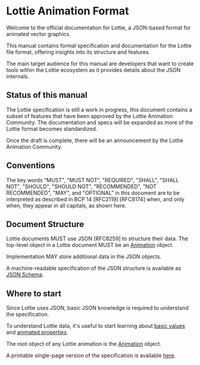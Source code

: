 # Lottie Animation Format

Welcome to the official documentation for Lottie,
a JSON-based format for animated vector graphics.

This manual contains formal specification and documentation for the
Lottie file format, offering insights into its structure and features.

The main target audience for this manual are developers that want to
create tools within the Lottie ecosystem as it provides details about
the JSON internals.


## Status of this manual

The Lottie specification is still a work in progress, this document
contains a subset of features that have been approved by the
Lottie Animation Community. The documentation and specs will be expanded
as more of the Lottie format becomes standardized.

Once the draft is complete, there will be an announcement by the
Lottie Animation Community.


## Conventions

The key words "MUST", "MUST NOT", "REQUIRED", "SHALL", "SHALL NOT",
"SHOULD", "SHOULD NOT", "RECOMMENDED", "NOT RECOMMENDED", "MAY",
and "OPTIONAL" in this document are to be interpreted as described in
BCP 14 [RFC2119] [RFC8174] when, and only when,
they appear in all capitals, as shown here.


## Document Structure

Lottie documents MUST use JSON [RFC8259] to structure their data.
The top-level object in a Lottie document MUST be an
[Animation](./specs/composition.md#animation) object.

Implementation MAY store additional data in the JSON objects.

A machine-readable specification of the JSON structure is available
as [JSON Schema](./specs/schema.md).


## Where to start

Since Lottie uses JSON, basic JSON knowledge is required to understand the specification.

To understand Lottie data, it's useful to start learning about
[basic values](./specs/values.md) and [animated properties](./specs/properties.md).

The root object of any Lottie animation is the [Animation](./specs/composition.md#animation) object.

A printable single-page version of the specification is available [here](./single-page).

<lottie src="static/logo.json" loop="false" buttons="false" background="none" />

